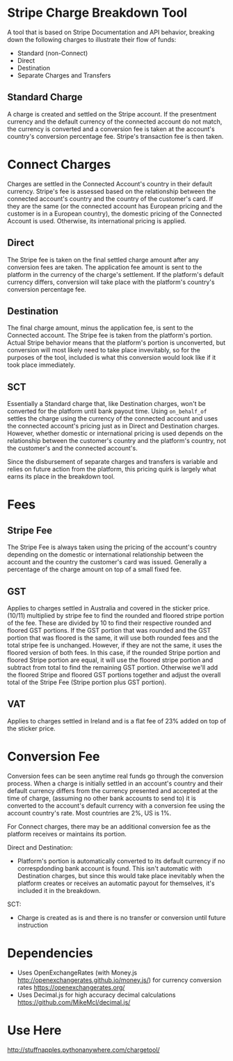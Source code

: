 # Stripe Charge Breakdown Tool

A tool that is based on Stripe Documentation and API behavior, breaking down the following charges to illustrate their flow of funds:

- Standard (non-Connect)
- Direct
- Destination
- Separate Charges and Transfers
 

## Standard Charge

A charge is created and settled on the Stripe account. If the presentment currency and the default currency of the connected account do not match, the currency is converted and a conversion fee is taken at the account's country's conversion percentage fee. Stripe's transaction fee is then taken.


# Connect Charges

Charges are settled in the Connected Account's country in their default currency. Stripe's fee is assessed based on the relationship between the connected account's country and the country of the customer's card. If they are the same (or the connected account has European pricing and the customer is in a European country), the domestic pricing of the Connected Account is used. Otherwise, its international pricing is applied.

## Direct

The Stripe fee is taken on the final settled charge amount after any conversion fees are taken. The application fee amount is sent to the platform in the currency of the charge's settlement. If the platform's default currency differs, conversion will take place with the platform's country's conversion percentage fee.

## Destination

The final charge amount, minus the application fee, is sent to the Connected account. The Stripe fee is taken from the platform's portion. Actual Stripe behavior means that the platform's portion is unconverted, but conversion will most likely need to take place invevitably, so for the purposes of the tool, included is what this conversion would look like if it took place immediately.

## SCT

Essentially a Standard charge that, like Destination charges, won't be converted for the platform until bank payout time. Using `on_behalf_of` settles the charge using the currency of the connected account and uses the connected account's pricing just as in Direct and Destination charges. However, whether domestic or international pricing is used depends on the relationship between the customer's country and the platform's country, not the customer's and the connected account's.

Since the disbursement of separate charges and transfers is variable and relies on future action from the platform, this pricing quirk is largely what earns its place in the breakdown tool.

# Fees

## Stripe Fee

The Stripe Fee is always taken using the pricing of the account's country depending on the domestic or international relationship between the account and the country the customer's card was issued. Generally a percentage of the charge amount on top of a small fixed fee.

## GST

Applies to charges settled in Australia and covered in the sticker price. (10/11) multiplied by stripe fee to find the rounded and floored stripe portion of the fee. These are divided by 10 to find their respective rounded and floored GST portions. If the GST portion that was rounded and the GST portion that was floored is the same, it will use both rounded fees and the total stripe fee is unchanged. However, if they are not the same, it uses the floored version of both fees. In this case, if the rounded Stripe portion and floored Stripe portion are equal, it will use the floored stripe portion and subtract from total to find the remaining GST portion. Otherwise we'll add the floored Stripe and floored GST portions together and adjust the overall total of the Stripe Fee (Stripe portion plus GST portion).

## VAT

Applies to charges settled in Ireland and is a flat fee of 23% added on top of the sticker price.

# Conversion Fee

Conversion fees can be seen anytime real funds go through the conversion process. When a charge is initially settled in an account's country and their default currency differs from the currency presented and accepted at the time of charge, (assuming no other bank accounts to send to) it is converted to the account's default currency with a conversion fee using the account country's rate. Most countries are 2%, US is 1%.

For Connect charges, there may be an additional conversion fee as the platform receives or maintains its portion.

Direct and Destination:
- Platform's portion is automatically converted to its default currency if no correspdonding bank account is found. This isn't automatic with Destination charges, but since this would take place inevitably when the platform creates or receives an automatic payout for themselves, it's included it in the breakdown.

SCT:
- Charge is created as is and there is no transfer or conversion until future instruction


# Dependencies

- Uses OpenExchangeRates (with Money.js http://openexchangerates.github.io/money.js/) for currency conversion rates https://openexchangerates.org/
- Uses Decimal.js for high accuracy decimal calculations https://github.com/MikeMcl/decimal.js/

# Use Here

http://stuffnapples.pythonanywhere.com/chargetool/

